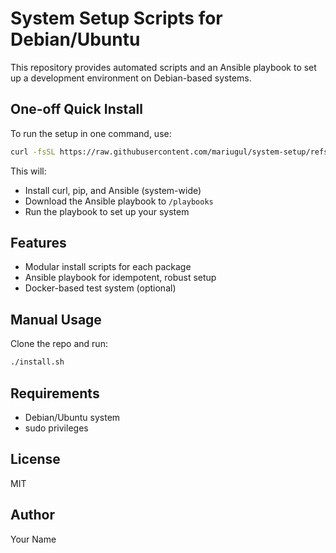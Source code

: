 # System Setup Scripts for Debian/Ubuntu

This repository provides automated scripts and an Ansible playbook to set up a development environment on Debian-based systems.

## One-off Quick Install
To run the setup in one command, use:

```bash
curl -fsSL https://raw.githubusercontent.com/mariugul/system-setup/refs/heads/master/install.sh | bash
```

This will:
- Install curl, pip, and Ansible (system-wide)
- Download the Ansible playbook to `/playbooks`
- Run the playbook to set up your system

## Features
- Modular install scripts for each package
- Ansible playbook for idempotent, robust setup
- Docker-based test system (optional)

## Manual Usage
Clone the repo and run:
```bash
./install.sh
```

## Requirements
- Debian/Ubuntu system
- sudo privileges

## License
MIT

## Author
Your Name

